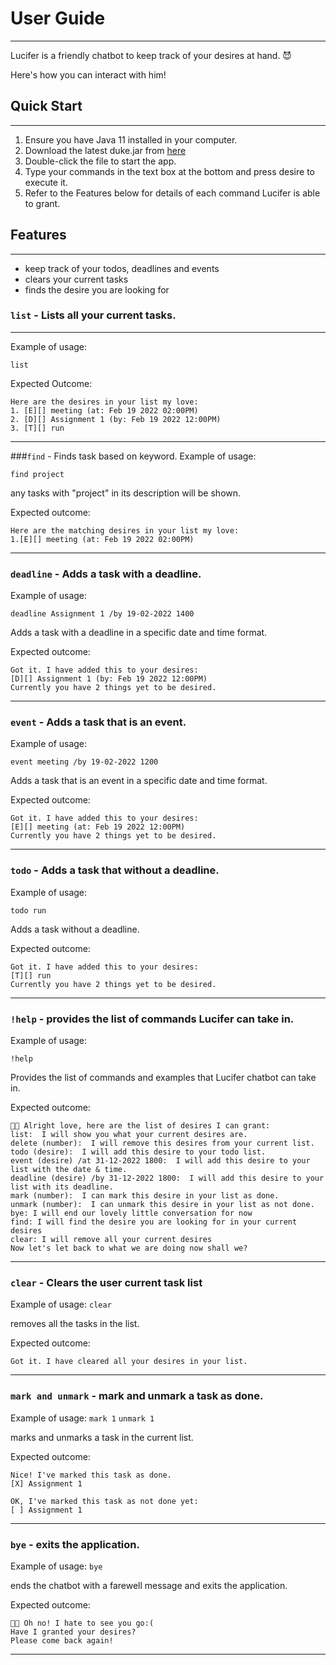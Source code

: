 # User Guide
***
Lucifer is a friendly chatbot to keep track of your desires at hand. 😈

Here's how you can interact with him!

## Quick Start
***
1. Ensure you have Java 11 installed in your computer.
2. Download the latest duke.jar from [here](https://github.com/yumengtan/ip/releases/tag/A-Release)
3. Double-click the file to start the app.
4. Type your commands in the text box at the bottom and press desire to execute it. 
5. Refer to the Features below for details of each command Lucifer is able to grant.

## Features 
***
- keep track of your todos, deadlines and events
- clears your current tasks
- finds the desire you are looking for

### `list` - Lists all your current tasks.
***
Example of usage:

`list`

Expected Outcome:
```text
Here are the desires in your list my love:
1. [E][] meeting (at: Feb 19 2022 02:00PM)
2. [D][] Assignment 1 (by: Feb 19 2022 12:00PM)
3. [T][] run
```
***
###`find` - Finds task based on keyword.
Example of usage:

`find project`

any tasks with "project" in its description will be shown.

Expected outcome:
```text
Here are the matching desires in your list my love:
1.[E][] meeting (at: Feb 19 2022 02:00PM)
```
***
### `deadline` - Adds a task with a deadline.
Example of usage:

`deadline Assignment 1 /by 19-02-2022 1400`

Adds a task with a deadline in a specific date and time format.

Expected outcome:
```text
Got it. I have added this to your desires:
[D][] Assignment 1 (by: Feb 19 2022 12:00PM)
Currently you have 2 things yet to be desired. 
```

***
### `event` - Adds a task that is an event.
Example of usage:

`event meeting /by 19-02-2022 1200`

Adds a task that is an event in a specific date and time format.

Expected outcome:
```text
Got it. I have added this to your desires:
[E][] meeting (at: Feb 19 2022 12:00PM)
Currently you have 2 things yet to be desired. 
```

***
### `todo` - Adds a task that without a deadline.
Example of usage:

`todo run`

Adds a task without a deadline.

Expected outcome:
```text
Got it. I have added this to your desires:
[T][] run
Currently you have 2 things yet to be desired. 
```

***

### `!help` - provides the list of commands Lucifer can take in.
Example of usage:

`!help`

Provides the list of commands and examples that Lucifer chatbot can take in.

Expected outcome:
```text
👿🔱 Alright love, here are the list of desires I can grant:
list:  I will show you what your current desires are.
delete (number):  I will remove this desires from your current list.
todo (desire):  I will add this desire to your todo list.
event (desire) /at 31-12-2022 1800:  I will add this desire to your list with the date & time.
deadline (desire) /by 31-12-2022 1800:  I will add this desire to your list with its deadline.
mark (number):  I can mark this desire in your list as done.
unmark (number):  I can unmark this desire in your list as not done.
bye: I will end our lovely little conversation for now
find: I will find the desire you are looking for in your current desires
clear: I will remove all your current desires
Now let's let back to what we are doing now shall we? 
```

***
### `clear` - Clears the user current task list
Example of usage:
`clear`

removes all the tasks in the list.

Expected outcome:
```text
Got it. I have cleared all your desires in your list.
```

***
### `mark and unmark` - mark and unmark a task as done.
Example of usage:
`mark 1`
`unmark 1`

marks and unmarks a task in the current list.

Expected outcome:
```text
Nice! I've marked this task as done.
[X] Assignment 1

OK, I've marked this task as not done yet:
[ ] Assignment 1
```

***
### `bye` - exits the application.
Example of usage:
`bye`

ends the chatbot with a farewell message and exits the application.

Expected outcome:
```text
👿🔱 Oh no! I hate to see you go:(
Have I granted your desires?
Please come back again!
```

***

